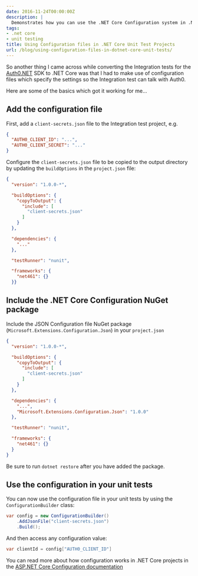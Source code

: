 ```yaml
---
date: 2016-11-24T00:00:00Z
description: |
  Demonstrates how you can use the .NET Core Configuration system in .NET Core unit test projects
tags:
- .net core
- unit testing
title: Using Configuration files in .NET Core Unit Test Projects
url: /blog/using-configuration-files-in-dotnet-core-unit-tests/
---
```


So another thing I came across while converting the Integration tests for the [Auth0.NET](https://github.com/auth0/auth0.net) SDK to .NET Core was that I had to make use of configuration files which specify the settings so the Integration test can talk with Auth0.

Here are some of the basics which got it working for me...

## Add the configuration file

First, add a `client-secrets.json` file to the Integration test project, e.g.

```json
{
  "AUTH0_CLIENT_ID": "...",
  "AUTH0_CLIENT_SECRET": "..."
}
```

Configure the `client-secrets.json` file to be copied to the output directory by updating the `buildOptions` in the `project.json` file:

```json
{
  "version": "1.0.0-*",

  "buildOptions": {
    "copyToOutput": {
      "include": [
        "client-secrets.json"
      ]
    }
  },

  "dependencies": {
    "..."
  },

  "testRunner": "nunit",

  "frameworks": {
    "net461": {}
  }}
```

## Include the .NET Core Configuration NuGet package

Include the JSON Configuration file NuGet package (`Microsoft.Extensions.Configuration.Json`) in your `project.json`

```json
{
  "version": "1.0.0-*",

  "buildOptions": {
    "copyToOutput": {
      "include": [
        "client-secrets.json"
      ]
    }
  },

  "dependencies": {
    "...",
    "Microsoft.Extensions.Configuration.Json": "1.0.0"
  },

  "testRunner": "nunit",

  "frameworks": {
    "net461": {}
  }
}
```

Be sure to run `dotnet restore` after you have added the package.

## Use the configuration in your unit tests

You can now use the configuration file in your unit tests by using the `ConfigurationBuilder` class:

```csharp
var config = new ConfigurationBuilder()
    .AddJsonFile("client-secrets.json")
    .Build();
```

And then access any configuration value: 

```csharp
var clientId = config["AUTH0_CLIENT_ID"]
```

You can read more about how configuration works in .NET Core projects in the [ASP.NET Core Configuration documentation](https://docs.microsoft.com/en-us/aspnet/core/fundamentals/configuration)